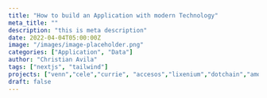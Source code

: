 ```yaml
---
title: "How to build an Application with modern Technology"
meta_title: ""
description: "this is meta description"
date: 2022-04-04T05:00:00Z
image: "/images/image-placeholder.png"
categories: ["Application", "Data"]
author: "Christian Avila"
tags: ["nextjs", "tailwind"]
projects: ["venn","cele","currie", "accesos","lixenium","dotchain","amongspikes", 'nissan', 'petfinder', 'farmacia', 'dental']
draft: false
---
```


